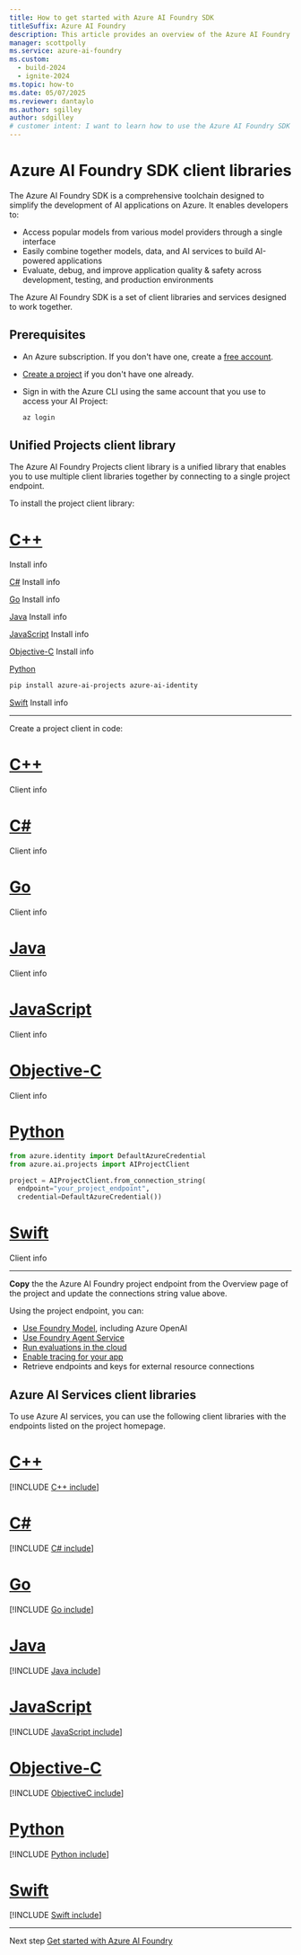 ```yaml
---
title: How to get started with Azure AI Foundry SDK
titleSuffix: Azure AI Foundry
description: This article provides an overview of the Azure AI Foundry SDK and how to get started using it.
manager: scottpolly
ms.service: azure-ai-foundry
ms.custom:
  - build-2024
  - ignite-2024
ms.topic: how-to
ms.date: 05/07/2025
ms.reviewer: dantaylo
ms.author: sgilley
author: sdgilley
# customer intent: I want to learn how to use the Azure AI Foundry SDK to build AI applications on Azure.
---
```


# Azure AI Foundry SDK client libraries

The Azure AI Foundry SDK is a comprehensive toolchain designed to simplify the development of AI applications on Azure. It enables developers to:

- Access popular models from various model providers through a single interface
- Easily combine together models, data, and AI services to build AI-powered applications
- Evaluate, debug, and improve application quality & safety across development, testing, and production environments

The Azure AI Foundry SDK is a set of client libraries and services designed to work together. 

## Prerequisites

* An Azure subscription. If you don't have one, create a [free account](https://azure.microsoft.com/free/).
* [Create a project](../create-projects.md) if you don't have one already.
* Sign in with the Azure CLI using the same account that you use to access your AI Project:

    ```bash
    az login
    ```

## Unified Projects client library

The Azure AI Foundry Projects client library is a unified library that enables you to use multiple client libraries together by connecting to a single project endpoint.


To install the project client library:

# [C++](#tab/cpp)
Install info

[C#](#tab/csharp)
Install info

[Go](#tab/go)
Install info

[Java](#tab/java)
Install info

[JavaScript](#tab/javascript)
Install info

[Objective-C](#tab/objectivec)
Install info

[Python](#tab/python)

```bash
pip install azure-ai-projects azure-ai-identity
```

[Swift](#tab/swift)
Install info

---

Create a project client in code:

# [C++](#tab/cpp)
Client info

# [C#](#tab/csharp)
Client info

# [Go](#tab/go)
Client info

# [Java](#tab/java)
Client info

# [JavaScript](#tab/javascript)
Client info

# [Objective-C](#tab/objectivec)
Client info

# [Python](#tab/python)

```python
from azure.identity import DefaultAzureCredential
from azure.ai.projects import AIProjectClient

project = AIProjectClient.from_connection_string(
  endpoint="your_project_endpoint",
  credential=DefaultAzureCredential())
```

# [Swift](#tab/swift)
Client info

---

**Copy** the the Azure AI Foundry project endpoint from the Overview page of the project and update the connections string value above.



Using the project endpoint, you can:
 - [Use Foundry Model](../../quickstarts/get-started-code.md), including Azure OpenAI
 - [Use Foundry Agent Service](../../../ai-services/agents/quickstart.md?context=/azure/ai-foundry/context/context)
 - [Run evaluations in the cloud](../../../ai-services/openai/how-to/evaluations?context=/azure/ai-foundry/context/context)
 - [Enable tracing for your app](../../concepts/trace.md) 
 - Retrieve endpoints and keys for external resource connections

## Azure AI Services client libraries

To use Azure AI services, you can use the following client libraries with the endpoints listed on the project homepage.

# [C++](#tab/cpp)

[!INCLUDE [C++ include](../../includes/sdk/cpp.md)]

# [C#](#tab/csharp)

[!INCLUDE [C# include](../../includes/sdk/csharp.md)]

# [Go](#tab/go)

[!INCLUDE [Go include](../../includes/sdk/go.md)]

# [Java](#tab/java)

[!INCLUDE [Java include](../../includes/sdk/java.md)]

# [JavaScript](#tab/javascript)

[!INCLUDE [JavaScript include](../../includes/sdk/javascript.md)]

# [Objective-C](#tab/objectivec)

[!INCLUDE [ObjectiveC include](../../includes/sdk/objective-c.md)]

# [Python](#tab/python)

[!INCLUDE [Python include](./../../includes/sdk/python.md)]

# [Swift](#tab/swift)

[!INCLUDE [Swift include](../../includes/sdk/swift.md)]

---

Next step
[Get started with Azure AI Foundry](../../quickstarts/get-started-code.md)